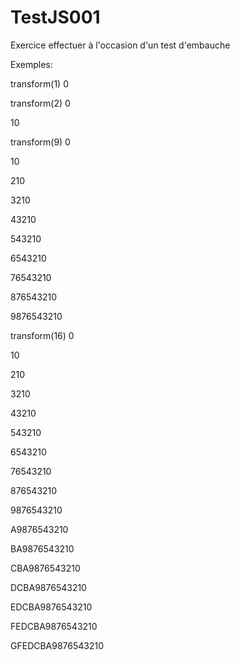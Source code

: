 # TestJS001
Exercice effectuer à l'occasion d'un test d'embauche

Exemples:

transform(1)
0



transform(2)
0

10



transform(9)
0

10

210

3210

43210

543210

6543210

76543210

876543210

9876543210



transform(16)
0

10

210

3210

43210

543210

6543210

76543210

876543210

9876543210

A9876543210

BA9876543210

CBA9876543210

DCBA9876543210

EDCBA9876543210

FEDCBA9876543210

GFEDCBA9876543210


